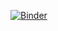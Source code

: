[![Binder](https://mybinder.org/badge_logo.svg)](https://mybinder.org/v2/gh/CCayssiols/CN_PTSI_Circuit_2o_nonlineaire/HEAD)
